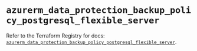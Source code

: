 # `azurerm_data_protection_backup_policy_postgresql_flexible_server`

Refer to the Terraform Registry for docs: [`azurerm_data_protection_backup_policy_postgresql_flexible_server`](https://registry.terraform.io/providers/hashicorp/azurerm/4.16.0/docs/resources/data_protection_backup_policy_postgresql_flexible_server).

